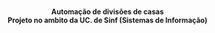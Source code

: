 <p align="center">
  <b>Automação de divisões de casas
  <br>Projeto no ambito da UC. de Sinf (Sistemas de Informação)
</p>

  
